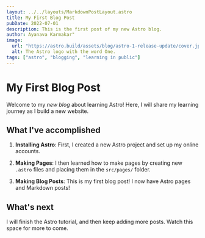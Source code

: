 ```yaml
---
layout: ../../layouts/MarkdownPostLayout.astro
title: My First Blog Post
pubDate: 2022-07-01
description: This is the first post of my new Astro blog.
author: Ayanava Karmakar"
image:
  url: "https://astro.build/assets/blog/astro-1-release-update/cover.jpeg"
  alt: The Astro logo with the word One.
tags: ["astro", "blogging", "learning in public"]
---
```


# My First Blog Post

Welcome to my _new blog_ about learning Astro! Here, I will share my learning journey as I build a new website.

## What I've accomplished

1. **Installing Astro**: First, I created a new Astro project and set up my online accounts.

2. **Making Pages**: I then learned how to make pages by creating new `.astro` files and placing them in the `src/pages/` folder.

3. **Making Blog Posts**: This is my first blog post! I now have Astro pages and Markdown posts!

## What's next

I will finish the Astro tutorial, and then keep adding more posts. Watch this space for more to come.
